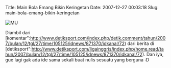 Title: Main Bola Emang Bikin Keringetan
Date: 2007-12-27 00:03:18
Slug: main-bola-emang-bikin-keringetan

![MU](http://kriwil.com/images/mu.jpg)

Diambil dari [komentar":http://www.detiksport.com/index.php/detik.comment/tahun/2007/bulan/12/tgl/27/time/105125/idnews/871370/idkanal/72) dari berita di [detiksport":http://www.detiksport.com/ligainggris/index.php/home.read/tahun/2007/bulan/12/tgl/27/time/105125/idnews/871370/idkanal/72). Dan iya, gue lagi gak ada ide sama sekali buat nulis sesuatu yang berguna :D